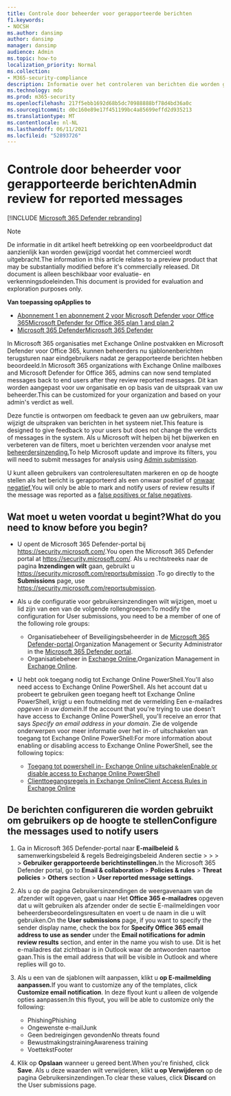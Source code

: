 ```yaml
---
title: Controle door beheerder voor gerapporteerde berichten
f1.keywords:
- NOCSH
ms.author: dansimp
author: dansimp
manager: dansimp
audience: Admin
ms.topic: how-to
localization_priority: Normal
ms.collection:
- M365-security-compliance
description: Informatie over het controleren van berichten die worden gerapporteerd en feedback geven aan uw gebruikers.
ms.technology: mdo
ms.prod: m365-security
ms.openlocfilehash: 217f5ebb1692d68b5dc70988888bf78d4bd36a0c
ms.sourcegitcommit: d0c160e89e17f451199bc4a85699effd2d935213
ms.translationtype: MT
ms.contentlocale: nl-NL
ms.lasthandoff: 06/11/2021
ms.locfileid: "52893726"
---
```

# <a name="admin-review-for-reported-messages"></a><span data-ttu-id="11ef9-103">Controle door beheerder voor gerapporteerde berichten</span><span class="sxs-lookup"><span data-stu-id="11ef9-103">Admin review for reported messages</span></span>

[!INCLUDE [Microsoft 365 Defender rebranding](../includes/microsoft-defender-for-office.md)]

> [!NOTE]
> <span data-ttu-id="11ef9-104">De informatie in dit artikel heeft betrekking op een voorbeeldproduct dat aanzienlijk kan worden gewijzigd voordat het commercieel wordt uitgebracht.</span><span class="sxs-lookup"><span data-stu-id="11ef9-104">The information in this article relates to a preview product that may be substantially modified before it's commercially released.</span></span> <span data-ttu-id="11ef9-105">Dit document is alleen beschikbaar voor evaluatie- en verkenningsdoeleinden.</span><span class="sxs-lookup"><span data-stu-id="11ef9-105">This document is provided for evaluation and exploration purposes only.</span></span>

<span data-ttu-id="11ef9-106">**Van toepassing op**</span><span class="sxs-lookup"><span data-stu-id="11ef9-106">**Applies to**</span></span>
- [<span data-ttu-id="11ef9-107">Abonnement 1 en abonnement 2 voor Microsoft Defender voor Office 365</span><span class="sxs-lookup"><span data-stu-id="11ef9-107">Microsoft Defender for Office 365 plan 1 and plan 2</span></span>](defender-for-office-365.md)
- [<span data-ttu-id="11ef9-108">Microsoft 365 Defender</span><span class="sxs-lookup"><span data-stu-id="11ef9-108">Microsoft 365 Defender</span></span>](../defender/microsoft-365-defender.md)

<span data-ttu-id="11ef9-109">In Microsoft 365 organisaties met Exchange Online postvakken en Microsoft Defender voor Office 365, kunnen beheerders nu sjablonenberichten terugsturen naar eindgebruikers nadat ze gerapporteerde berichten hebben beoordeeld.</span><span class="sxs-lookup"><span data-stu-id="11ef9-109">In Microsoft 365 organizations with Exchange Online mailboxes and Microsoft Defender for Office 365, admins can now send templated messages back to end users after they review reported messages.</span></span> <span data-ttu-id="11ef9-110">Dit kan worden aangepast voor uw organisatie en op basis van de uitspraak van uw beheerder.</span><span class="sxs-lookup"><span data-stu-id="11ef9-110">This can be customized for your organization and based on your admin's verdict as well.</span></span>

<span data-ttu-id="11ef9-111">Deze functie is ontworpen om feedback te geven aan uw gebruikers, maar wijzigt de uitspraken van berichten in het systeem niet.</span><span class="sxs-lookup"><span data-stu-id="11ef9-111">This feature is designed to give feedback to your users but does not change the verdicts of messages in the system.</span></span> <span data-ttu-id="11ef9-112">Als u Microsoft wilt helpen bij het bijwerken en verbeteren van de filters, moet u berichten verzenden voor analyse met [beheerdersinzending.](admin-submission.md)</span><span class="sxs-lookup"><span data-stu-id="11ef9-112">To help Microsoft update and improve its filters, you will need to submit messages for analysis using [Admin submission](admin-submission.md).</span></span>

<span data-ttu-id="11ef9-113">U kunt alleen gebruikers van controleresultaten markeren en op de hoogte stellen als het bericht is gerapporteerd als een onwaar positief of [onwaar negatief.](report-false-positives-and-false-negatives.md)</span><span class="sxs-lookup"><span data-stu-id="11ef9-113">You will only be able to mark and notify users of review results if the message was reported as a [false positives or false negatives](report-false-positives-and-false-negatives.md).</span></span>

## <a name="what-do-you-need-to-know-before-you-begin"></a><span data-ttu-id="11ef9-114">Wat moet u weten voordat u begint?</span><span class="sxs-lookup"><span data-stu-id="11ef9-114">What do you need to know before you begin?</span></span>

- <span data-ttu-id="11ef9-115">U opent de Microsoft 365 Defender-portal bij <https://security.microsoft.com/>.</span><span class="sxs-lookup"><span data-stu-id="11ef9-115">You open the Microsoft 365 Defender portal at <https://security.microsoft.com/>.</span></span> <span data-ttu-id="11ef9-116">Als u rechtstreeks naar de pagina **Inzendingen wilt** gaan, gebruikt u <https://security.microsoft.com/reportsubmission> .</span><span class="sxs-lookup"><span data-stu-id="11ef9-116">To go directly to the **Submissions** page, use <https://security.microsoft.com/reportsubmission>.</span></span>

- <span data-ttu-id="11ef9-117">Als u de configuratie voor gebruikersinzendingen wilt wijzigen, moet u lid zijn van een van de volgende rollengroepen:</span><span class="sxs-lookup"><span data-stu-id="11ef9-117">To modify the configuration for User submissions, you need to be a member of one of the following role groups:</span></span>
  - <span data-ttu-id="11ef9-118">Organisatiebeheer of Beveiligingsbeheerder in de [Microsoft 365 Defender-portal](permissions-microsoft-365-security-center.md).</span><span class="sxs-lookup"><span data-stu-id="11ef9-118">Organization Management or Security Administrator in the [Microsoft 365 Defender portal](permissions-microsoft-365-security-center.md).</span></span>
  - <span data-ttu-id="11ef9-119">Organisatiebeheer in [Exchange Online.](/Exchange/permissions-exo/permissions-exo#role-groups)</span><span class="sxs-lookup"><span data-stu-id="11ef9-119">Organization Management in [Exchange Online](/Exchange/permissions-exo/permissions-exo#role-groups).</span></span>

- <span data-ttu-id="11ef9-120">U hebt ook toegang nodig tot Exchange Online PowerShell.</span><span class="sxs-lookup"><span data-stu-id="11ef9-120">You'll also need access to Exchange Online PowerShell.</span></span> <span data-ttu-id="11ef9-121">Als het account dat u probeert te gebruiken geen toegang heeft tot Exchange Online PowerShell, krijgt u een foutmelding met de vermelding Een e-mailadres *opgeven in uw domein.*</span><span class="sxs-lookup"><span data-stu-id="11ef9-121">If the account that you're trying to use doesn't have access to Exchange Online PowerShell, you'll receive an error that says *Specify an email address in your domain*.</span></span> <span data-ttu-id="11ef9-122">Zie de volgende onderwerpen voor meer informatie over het in- of uitschakelen van toegang tot Exchange Online PowerShell:</span><span class="sxs-lookup"><span data-stu-id="11ef9-122">For more information about enabling or disabling access to Exchange Online PowerShell, see the following topics:</span></span>
  - [<span data-ttu-id="11ef9-123">Toegang tot powershell in- Exchange Online uitschakelen</span><span class="sxs-lookup"><span data-stu-id="11ef9-123">Enable or disable access to Exchange Online PowerShell</span></span>](/powershell/exchange/disable-access-to-exchange-online-powershell)
  - [<span data-ttu-id="11ef9-124">Clienttoegangsregels in Exchange Online</span><span class="sxs-lookup"><span data-stu-id="11ef9-124">Client Access Rules in Exchange Online</span></span>](/exchange/clients-and-mobile-in-exchange-online/client-access-rules/client-access-rules)

## <a name="configure-the-messages-used-to-notify-users"></a><span data-ttu-id="11ef9-125">De berichten configureren die worden gebruikt om gebruikers op de hoogte te stellen</span><span class="sxs-lookup"><span data-stu-id="11ef9-125">Configure the messages used to notify users</span></span>

1. <span data-ttu-id="11ef9-126">Ga in Microsoft 365 Defender-portal naar **E-mailbeleid** & samenwerkingsbeleid & regels Bedreigingsbeleid Anderen sectie \>  \>  \>  \> **Gebruiker gerapporteerde berichtinstellingen.**</span><span class="sxs-lookup"><span data-stu-id="11ef9-126">In the Microsoft 365 Defender portal, go to **Email & collaboration** \> **Policies & rules** \> **Threat policies** \> **Others** section \> **User reported message settings**.</span></span>

2. <span data-ttu-id="11ef9-127">Als  u op de pagina Gebruikersinzendingen de weergavenaam van de afzender wilt opgeven, gaat u  naar Het **Office 365 e-mailadres** opgeven dat u wilt gebruiken als afzender onder de sectie E-mailmeldingen voor beheerdersbeoordelingsresultaten en voert u de naam in die u wilt gebruiken.</span><span class="sxs-lookup"><span data-stu-id="11ef9-127">On the **User submissions** page, if you want to specify the sender display name, check the box for **Specify Office 365 email address to use as sender** under the **Email notifications for admin review results** section, and enter in the name you wish to use.</span></span> <span data-ttu-id="11ef9-128">Dit is het e-mailadres dat zichtbaar is in Outlook waar de antwoorden naartoe gaan.</span><span class="sxs-lookup"><span data-stu-id="11ef9-128">This is the email address that will be visible in Outlook and where replies will go to.</span></span>

3. <span data-ttu-id="11ef9-129">Als u een van de sjablonen wilt aanpassen, klikt u **op E-mailmelding aanpassen.**</span><span class="sxs-lookup"><span data-stu-id="11ef9-129">If you want to customize any of the templates, click **Customize email notification**.</span></span> <span data-ttu-id="11ef9-130">In deze flyout kunt u alleen de volgende opties aanpassen:</span><span class="sxs-lookup"><span data-stu-id="11ef9-130">In this flyout, you will be able to customize only the following:</span></span>
    - <span data-ttu-id="11ef9-131">Phishing</span><span class="sxs-lookup"><span data-stu-id="11ef9-131">Phishing</span></span>
    - <span data-ttu-id="11ef9-132">Ongewenste e-mail</span><span class="sxs-lookup"><span data-stu-id="11ef9-132">Junk</span></span>
    - <span data-ttu-id="11ef9-133">Geen bedreigingen gevonden</span><span class="sxs-lookup"><span data-stu-id="11ef9-133">No threats found</span></span>
    - <span data-ttu-id="11ef9-134">Bewustmakingstraining</span><span class="sxs-lookup"><span data-stu-id="11ef9-134">Awareness training</span></span>
    - <span data-ttu-id="11ef9-135">Voettekst</span><span class="sxs-lookup"><span data-stu-id="11ef9-135">Footer</span></span>

4. <span data-ttu-id="11ef9-136">Klik op **Opslaan** wanneer u gereed bent.</span><span class="sxs-lookup"><span data-stu-id="11ef9-136">When you're finished, click **Save**.</span></span> <span data-ttu-id="11ef9-137">Als u deze waarden wilt verwijderen, klikt **u op Verwijderen** op de pagina Gebruikersinzendingen.</span><span class="sxs-lookup"><span data-stu-id="11ef9-137">To clear these values, click **Discard** on the User submissions page.</span></span>
